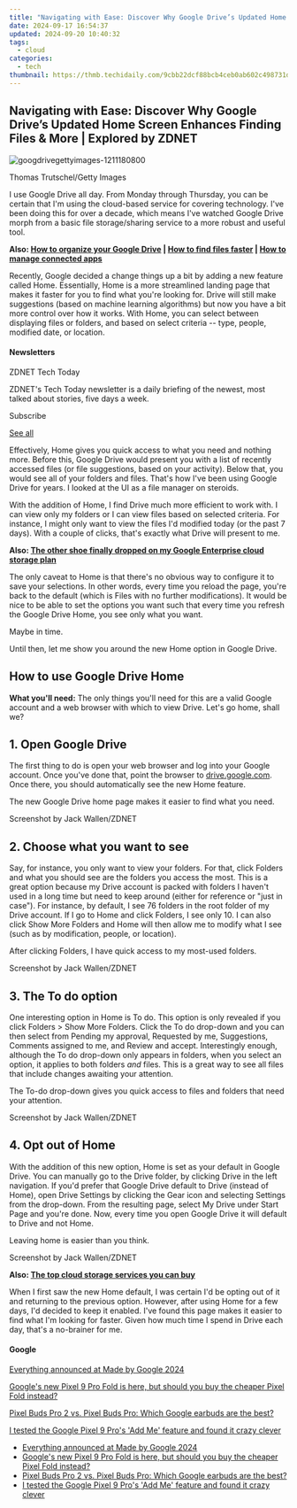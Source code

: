 ```yaml
---
title: "Navigating with Ease: Discover Why Google Drive’s Updated Home Screen Enhances Finding Files & More | Explored by ZDNET"
date: 2024-09-17 16:54:37
updated: 2024-09-20 10:40:32
tags:
  - cloud
categories:
  - tech
thumbnail: https://thmb.techidaily.com/9cbb22dcf88bcb4ceb0ab602c498731d7fd924c3e7f5e5667c887c44d8fe1da7.jpg
---
```


## Navigating with Ease: Discover Why Google Drive’s Updated Home Screen Enhances Finding Files & More | Explored by ZDNET

![googdrivegettyimages-1211180800](https://www.zdnet.com/a/img/resize/49e7c880e53d7a131306678ae99f09f7435f0300/2023/12/07/031c8a6e-1e61-46c5-ae2e-25f3e01a3288/googdrivegettyimages-1211180800.jpg?auto=webp&width=1280)

Thomas Trutschel/Getty Images

I use Google Drive all day. From Monday through Thursday, you can be certain that I'm using the cloud-based service for covering technology. I've been doing this for over a decade, which means I've watched Google Drive morph from a basic file storage/sharing service to a more robust and useful tool.

 **Also: [How to organize your Google Drive](https://www.zdnet.com/home-and-office/work-life/how-to-organize-your-google-drive-5-tips-and-tricks-to-know/) | [How to find files faster](https://www.zdnet.com/home-and-office/work-life/how-to-find-files-faster-in-google-drive/) | [How to manage connected apps](https://www.zdnet.com/home-and-office/work-life/how-to-manage-apps-connected-to-google-drive-and-why-you-should/)**

Recently, Google decided a change things up a bit by adding a new feature called Home. Essentially, Home is a more streamlined landing page that makes it faster for you to find what you're looking for. Drive will still make suggestions (based on machine learning algorithms) but now you have a bit more control over how it works. With Home, you can select between displaying files or folders, and based on select criteria -- type, people, modified date, or location.

#### Newsletters

ZDNET Tech Today

ZDNET's Tech Today newsletter is a daily briefing of the newest, most talked about stories, five days a week.

 Subscribe

[See all](https://www.zdnet.com/newsletters/)

Effectively, Home gives you quick access to what you need and nothing more. Before this, Google Drive would present you with a list of recently accessed files (or file suggestions, based on your activity). Below that, you would see all of your folders and files. That's how I've been using Google Drive for years. I looked at the UI as a file manager on steroids.

With the addition of Home, I find Drive much more efficient to work with. I can view only my folders or I can view files based on selected criteria. For instance, I might only want to view the files I'd modified today (or the past 7 days). With a couple of clicks, that's exactly what Drive will present to me.

**Also: [The other shoe finally dropped on my Google Enterprise cloud storage plan](https://www.zdnet.com/article/the-other-shoe-finally-dropped-on-my-google-enterprise-cloud-storage-plan/)**

The only caveat to Home is that there's no obvious way to configure it to save your selections. In other words, every time you reload the page, you're back to the default (which is Files with no further modifications). It would be nice to be able to set the options you want such that every time you refresh the Google Drive Home, you see only what you want.

Maybe in time.

Until then, let me show you around the new Home option in Google Drive.

## How to use Google Drive Home

**What you'll need:** The only things you'll need for this are a valid Google account and a web browser with which to view Drive. Let's go home, shall we?

## 1\. Open Google Drive

The first thing to do is open your web browser and log into your Google account. Once you've done that, point the browser to [drive.google.com](https://drive.google.com/drive/u/0/my-drive). Once there, you should automatically see the new Home feature.

The new Google Drive home page makes it easier to find what you need.

Screenshot by Jack Wallen/ZDNET

## 2\. Choose what you want to see

Say, for instance, you only want to view your folders. For that, click Folders and what you should see are the folders you access the most. This is a great option because my Drive account is packed with folders I haven't used in a long time but need to keep around (either for reference or "just in case"). For instance, by default, I see 76 folders in the root folder of my Drive account. If I go to Home and click Folders, I see only 10\. I can also click Show More Folders and Home will then allow me to modify what I see (such as by modification, people, or location).

After clicking Folders, I have quick access to my most-used folders.

Screenshot by Jack Wallen/ZDNET

## 3\. The To do option

One interesting option in Home is To do. This option is only revealed if you click Folders > Show More Folders. Click the To do drop-down and you can then select from Pending my approval, Requested by me, Suggestions, Comments assigned to me, and Review and accept. Interestingly enough, although the To do drop-down only appears in folders, when you select an option, it applies to both folders _and_ files. This is a great way to see all files that include changes awaiting your attention.

The To-do drop-down gives you quick access to files and folders that need your attention.

Screenshot by Jack Wallen/ZDNET

## 4\. Opt out of Home

With the addition of this new option, Home is set as your default in Google Drive. You can manually go to the Drive folder, by clicking Drive in the left navigation. If you'd prefer that Google Drive default to Drive (instead of Home), open Drive Settings by clicking the Gear icon and selecting Settings from the drop-down. From the resulting page, select My Drive under Start Page and you're done. Now, every time you open Google Drive it will default to Drive and not Home.

Leaving home is easier than you think.

Screenshot by Jack Wallen/ZDNET

**Also: [The top cloud storage services you can buy](https://www.zdnet.com/article/best-cloud-storage/)**

When I first saw the new Home default, I was certain I'd be opting out of it and returning to the previous option. However, after using Home for a few days, I'd decided to keep it enabled. I've found this page makes it easier to find what I'm looking for faster. Given how much time I spend in Drive each day, that's a no-brainer for me.

#### Google

[Everything announced at Made by Google 2024](https://www.zdnet.com/article/everything-announced-at-made-by-google-2024-pixel-9-pro-fold-gemini-watch-3-and-more/ "Everything announced at Made by Google 2024")

[Google's new Pixel 9 Pro Fold is here, but should you buy the cheaper Pixel Fold instead?](https://www.zdnet.com/article/google-pixel-9-pro-fold-vs-pixel-fold/ "Google's new Pixel 9 Pro Fold is here, but should you buy the cheaper Pixel Fold instead?")

[Pixel Buds Pro 2 vs. Pixel Buds Pro: Which Google earbuds are the best?](https://www.zdnet.com/article/pixel-buds-pro-2-vs-pixel-buds-pro-which-google-earbuds-are-the-best/ "Pixel Buds Pro 2 vs. Pixel Buds Pro: Which Google earbuds are the best?")

[I tested the Google Pixel 9 Pro's 'Add Me' feature and found it crazy clever](https://www.zdnet.com/article/the-google-pixel-9-pros-add-me-feature-is-an-ar-camera-tool-youll-actually-use/ "I tested the Google Pixel 9 Pro's 'Add Me' feature and found it crazy clever")

* [Everything announced at Made by Google 2024](https://www.zdnet.com/article/everything-announced-at-made-by-google-2024-pixel-9-pro-fold-gemini-watch-3-and-more/ "Everything announced at Made by Google 2024")
* [Google's new Pixel 9 Pro Fold is here, but should you buy the cheaper Pixel Fold instead?](https://www.zdnet.com/article/google-pixel-9-pro-fold-vs-pixel-fold/ "Google's new Pixel 9 Pro Fold is here, but should you buy the cheaper Pixel Fold instead?")
* [Pixel Buds Pro 2 vs. Pixel Buds Pro: Which Google earbuds are the best?](https://www.zdnet.com/article/pixel-buds-pro-2-vs-pixel-buds-pro-which-google-earbuds-are-the-best/ "Pixel Buds Pro 2 vs. Pixel Buds Pro: Which Google earbuds are the best?")
* [I tested the Google Pixel 9 Pro's 'Add Me' feature and found it crazy clever](https://www.zdnet.com/article/the-google-pixel-9-pros-add-me-feature-is-an-ar-camera-tool-youll-actually-use/ "I tested the Google Pixel 9 Pro's 'Add Me' feature and found it crazy clever")

<ins class="adsbygoogle"
     style="display:block"
     data-ad-format="autorelaxed"
     data-ad-client="ca-pub-7571918770474297"
     data-ad-slot="1223367746"></ins>



<ins class="adsbygoogle"
     style="display:block"
     data-ad-client="ca-pub-7571918770474297"
     data-ad-slot="8358498916"
     data-ad-format="auto"
     data-full-width-responsive="true"></ins>
